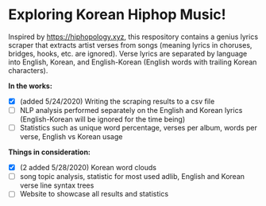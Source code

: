 # Exploring Korean Hiphop Music!
Inspired by https://hiphopology.xyz, this respository contains a genius lyrics scraper that extracts artist verses from songs (meaning lyrics in choruses, bridges, hooks, etc. are ignored). Verse lyrics are separated by language into English, Korean, and English-Korean (English words with trailing Korean characters). 

**In the works:**
- [x] (added 5/24/2020) Writing the scraping results to a csv file 
- [ ] NLP analysis performed separately on the English and Korean lyrics (English-Korean will be ignored for the time being)
- [ ] Statistics such as unique word percentage, verses per album, words per verse, English vs Korean usage

**Things in consideration:**
- [x] (2 added 5/28/2020) Korean word clouds
- [ ] song topic analysis, statistic for most used adlib, English and Korean verse line syntax trees
- [ ] Website to showcase all results and statistics

